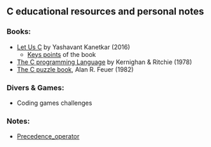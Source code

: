 
## C educational resources and personal notes

### Books:
- [Let Us C](./let_us_c) by Yashavant Kanetkar (2016)
    - [Keys points](./let_us_c/quotes.md) of the book
- [The C programming Language](./the_c_programming_language) by Kernighan & Ritchie (1978)
- [The C puzzle book](./c_puzzle_book_1982), Alan R. Feuer (1982)

### Divers & Games:
- Coding games challenges

### Notes:

- [Precedence_operator](./overall_notes/precedence_operator.md)
